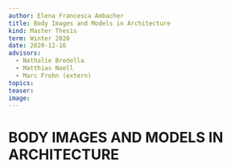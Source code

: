 ```yaml
---
author: Elena Francesca Ambacher
title: Body Images and Models in Architecture
kind: Master Thesis
term: Winter 2020
date: 2020-12-16
advisors:
  - Nathalie Bredella
  - Matthias Noell
  - Marc Frohn (extern)
topics:
teaser:
image:
---
```


# BODY IMAGES AND MODELS IN ARCHITECTURE
